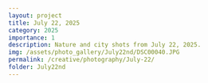 ```yaml
---
layout: project
title: July 22, 2025
category: 2025
importance: 1
description: Nature and city shots from July 22, 2025.
img: /assets/photo_gallery/July22nd/DSC00040.JPG
permalink: /creative/photography/July-22/
folder: July22nd
---
```

